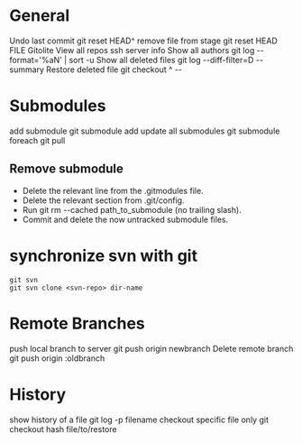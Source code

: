 General
=======

Undo last commit                git reset HEAD^
remove file from stage          git reset HEAD FILE
Gitolite View all repos         ssh server info
Show all authors                git log --format='%aN' | sort -u
Show all deleted files          git log --diff-filter=D --summary
Restore deleted file            git checkout <deleting-commit>^ -- <file-path>


Submodules
==========

add submodule                   git submodule add <repo> <path>
update all submodules           git submodule foreach git pull

Remove submodule
----------------

- Delete the relevant line from the .gitmodules file.
- Delete the relevant section from .git/config.
- Run git rm --cached path_to_submodule (no trailing slash).
- Commit and delete the now untracked submodule files.

synchronize svn with git
========================

    git svn
    git svn clone <svn-repo> dir-name


Remote Branches
===============

push local branch to server     git push origin newbranch
Delete remote branch            git push origin :oldbranch

History
=======

show history of a file          git log -p filename
checkout specific file only     git checkout hash file/to/restore
